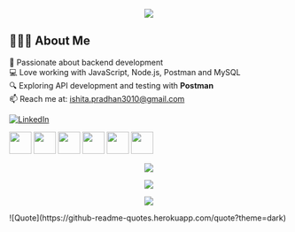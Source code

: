 
<!--
**ishitapradhan19/ishitapradhan19** is a ✨ _special_ ✨ repository because its `README.md` (this file) appears on your GitHub profile.

Here are some ideas to get you started:

- 🔭 I’m currently working on ...
- 🌱 I’m currently learning ...
- 👯 I’m looking to collaborate on ...
- 🤔 I’m looking for help with ...
- 💬 Ask me about ...
- 📫 How to reach me: ...
- 😄 Pronouns: ...
- ⚡ Fun fact: ...
-->
<p align="center">
  <img src="https://capsule-render.vercel.app/api?text=Hey%20Everyone!&animation=fadeIn&type=waving&color=FF69B4&height=100"/>
</p>


## 👩🏻‍💻 About Me  
🚀 Passionate about backend development  
💻 Love working with JavaScript, Node.js, Postman and MySQL  
🔍 Exploring API development and testing with **Postman**  
📫 Reach me at: [ishita.pradhan3010@gmail.com](mailto:ishita.pradhan3010@gmail.com)  

[![LinkedIn](https://img.shields.io/badge/LinkedIn-0077B5?style=for-the-badge&logo=linkedin&logoColor=white)](https://www.linkedin.com/in/ishita-pradhan-067339247/)   

<p align="left">
  <img src="https://cdn.jsdelivr.net/gh/devicons/devicon/icons/html5/html5-original.svg" width="40" height="40"/>
  <img src="https://cdn.jsdelivr.net/gh/devicons/devicon/icons/css3/css3-original.svg" width="40" height="40"/>
  <img src="https://cdn.jsdelivr.net/gh/devicons/devicon/icons/javascript/javascript-original.svg" width="40" height="40"/>
  <img src="https://cdn.jsdelivr.net/gh/devicons/devicon/icons/nodejs/nodejs-original.svg" width="40" height="40"/>
  <img src="https://cdn.jsdelivr.net/gh/devicons/devicon/icons/mysql/mysql-original.svg" width="40" height="40"/>
  <img src="https://cdn.jsdelivr.net/gh/devicons/devicon/icons/postman/postman-original.svg" width="40" height="40"/>
</p>
<p align="center">
  <img src="https://github-readme-stats.vercel.app/api?username=ishitapradhan19&show_icons=true&theme=radical"/>
</p>
<p align="center">
  <img src="https://github-readme-stats.vercel.app/api/top-langs/?username=ishitapradhan19&layout=compact&theme=radical"/>
</p>
<p align="center">
  <img src="https://komarev.com/ghpvc/?username=ishitapradhan19&style=for-the-badge"/>
</p>
![Quote](https://github-readme-quotes.herokuapp.com/quote?theme=dark)
 

